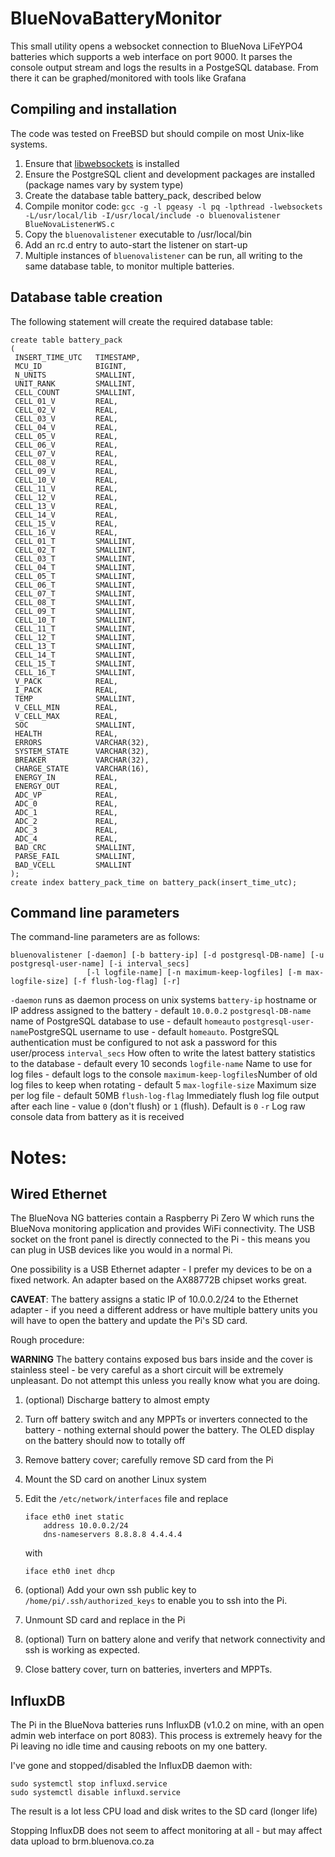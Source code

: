 # BlueNovaBatteryMonitor
This small utility opens a websocket connection to BlueNova LiFeYPO4 batteries which supports a web interface on port 9000. It parses the console output stream and logs the results in a PostgeSQL database. From there it can be graphed/monitored with tools like Grafana

## Compiling and installation
The code was tested on FreeBSD  but should compile on most Unix-like systems.

 1. Ensure that [libwebsockets](https://libwebsockets.org/) is installed
 2. Ensure the PostgreSQL client and development packages are installed (package names vary by system type)
 3. Create the database table battery_pack, described below
 4. Compile monitor code: `gcc -g -l pgeasy -l pq -lpthread -lwebsockets -L/usr/local/lib -I/usr/local/include -o bluenovalistener BlueNovaListenerWS.c`
 5. Copy the `bluenovalistener` executable to /usr/local/bin
 6. Add an rc.d entry to auto-start the listener on start-up
 7. Multiple instances of `bluenovalistener` can be run, all writing to the same database table, to monitor multiple batteries.

## Database table creation
The following statement will create the required database table:

    create table battery_pack
    (
     INSERT_TIME_UTC   TIMESTAMP,
     MCU_ID            BIGINT,
     N_UNITS           SMALLINT,
     UNIT_RANK         SMALLINT,
     CELL_COUNT        SMALLINT,
     CELL_01_V         REAL,
     CELL_02_V         REAL,
     CELL_03_V         REAL,
     CELL_04_V         REAL,
     CELL_05_V         REAL,
     CELL_06_V         REAL,
     CELL_07_V         REAL,
     CELL_08_V         REAL,
     CELL_09_V         REAL,
     CELL_10_V         REAL,
     CELL_11_V         REAL,
     CELL_12_V         REAL,
     CELL_13_V         REAL,
     CELL_14_V         REAL,
     CELL_15_V         REAL,
     CELL_16_V         REAL,
     CELL_01_T         SMALLINT,
     CELL_02_T         SMALLINT,
     CELL_03_T         SMALLINT,
     CELL_04_T         SMALLINT,
     CELL_05_T         SMALLINT,
     CELL_06_T         SMALLINT,
     CELL_07_T         SMALLINT,
     CELL_08_T         SMALLINT,
     CELL_09_T         SMALLINT,
     CELL_10_T         SMALLINT,
     CELL_11_T         SMALLINT,
     CELL_12_T         SMALLINT,
     CELL_13_T         SMALLINT,
     CELL_14_T         SMALLINT,
     CELL_15_T         SMALLINT,
     CELL_16_T         SMALLINT,
     V_PACK            REAL,
     I_PACK            REAL,
     TEMP              SMALLINT,
     V_CELL_MIN        REAL,
     V_CELL_MAX        REAL,
     SOC               SMALLINT,
     HEALTH            REAL,
     ERRORS            VARCHAR(32),
     SYSTEM_STATE      VARCHAR(32),
     BREAKER           VARCHAR(32),
     CHARGE_STATE      VARCHAR(16),
     ENERGY_IN         REAL,
     ENERGY_OUT        REAL,
     ADC_VP            REAL,
     ADC_0             REAL,
     ADC_1             REAL,
     ADC_2             REAL,
     ADC_3             REAL,
     ADC_4             REAL,
     BAD_CRC           SMALLINT,
     PARSE_FAIL        SMALLINT,
     BAD_VCELL         SMALLINT
    );
    create index battery_pack_time on battery_pack(insert_time_utc);

## Command line parameters
The command-line parameters are as follows:

    bluenovalistener [-daemon] [-b battery-ip] [-d postgresql-DB-name] [-u postgresql-user-name] [-i interval_secs]
                     [-l logfile-name] [-n maximum-keep-logfiles] [-m max-logfile-size] [-f flush-log-flag] [-r]

`-daemon` runs as daemon process on unix systems
`battery-ip` hostname or IP address assigned to the battery - default `10.0.0.2`
`postgresql-DB-name` name of PostgreSQL database to use - default `homeauto`
`postgresql-user-name`PostgreSQL username to use - default `homeauto`. PostgreSQL authentication must be configured to not ask a password for this user/process
`interval_secs` How often to write the latest battery statistics to the database - default every 10 seconds
`logfile-name` Name to use for log files - default logs to the console
`maximum-keep-logfiles`Number of old log files to keep when rotating - default 5
`max-logfile-size` Maximum size per log file - default 50MB
`flush-log-flag` Immediately flush log file output after each line - value `0` (don't flush) or `1` (flush). Default is `0`
`-r` Log raw console data from battery as it is received

# Notes:

## Wired Ethernet
The BlueNova NG batteries contain a Raspberry Pi Zero W which runs the BlueNova monitoring application and provides WiFi connectivity. The USB socket on the front panel is directly connected to the Pi - this means you can plug in USB devices like you would in a normal Pi.

One possibility is a USB Ethernet adapter - I prefer my devices to be on a fixed network. An adapter based on the AX88772B chipset works great.

**CAVEAT**: The battery assigns a static IP of 10.0.0.2/24 to the Ethernet adapter - if you need a different address or have multiple battery units you will have to open the battery and update the Pi's SD card.

Rough procedure:

 **WARNING** The battery contains exposed bus bars inside and the cover is stainless steel - be very careful as a short circuit will be extremely unpleasant. Do not attempt this unless you really know what you are doing.
 

 1. (optional) Discharge battery to almost empty
 2. Turn off battery switch and any MPPTs or inverters connected to the battery - nothing external should power the battery. The OLED display on the battery should now to totally off
 3. Remove battery cover; carefully remove SD card from the Pi
 4. Mount the SD card on another Linux system
 5. Edit the `/etc/network/interfaces` file and replace 


        iface eth0 inet static
            address 10.0.0.2/24
            dns-nameservers 8.8.8.8 4.4.4.4

     with

        iface eth0 inet dhcp
 6. (optional) Add your own ssh public key to `/home/pi/.ssh/authorized_keys`  to enable you to ssh into the Pi.
 7. Unmount SD card and replace in the Pi
 8. (optional) Turn on battery alone and verify that network connectivity and ssh is working as expected.
 9. Close battery cover, turn on batteries, inverters and MPPTs.

## InfluxDB
The Pi in the BlueNova batteries runs InfluxDB (v1.0.2 on mine, with an open admin web interface on port 8083). This process is extremely heavy for the Pi leaving no idle time and causing reboots on my one battery.

I've gone and stopped/disabled the InfluxDB daemon with:

    sudo systemctl stop influxd.service
    sudo systemctl disable influxd.service
    
The result is a lot less CPU load and disk writes to the SD card (longer life)

Stopping InfluxDB does not seem to affect monitoring at all - but may affect data upload to brm.bluenova.co.za
